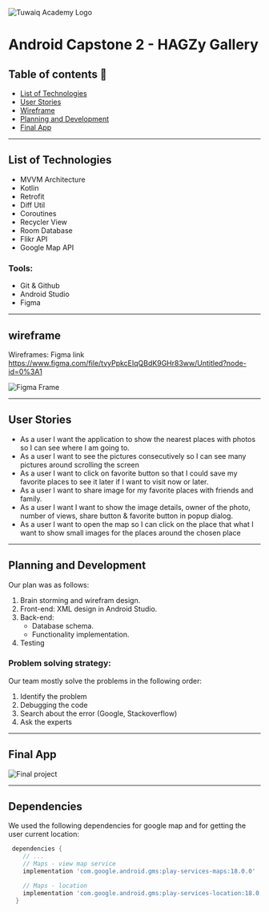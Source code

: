 ![Tuwaiq Academy Logo](https://camo.githubusercontent.com/37ca472e2afb74974a0314d89af8f470422a79582bed0d188f9927777230195d/68747470733a2f2f6c61756e63682e73612f6173736574732f696d616765732f6c6f676f732f7475776169712d61636164656d792d6c6f676f2e737667)


# Android Capstone 2 - HAGZy Gallery


## Table of contents 📄
- [List of Technologies](#list-of-technologies)
- [User Stories](#user-sories)
- [Wireframe](#wireframe)
- [Planning and Development](#planning-and-development)
- [Final App](#final-app)

<hr>

## List of Technologies
-	MVVM Architecture
-   Kotlin
-   Retrofit 
-   Diff Util
-   Coroutines
-   Recycler View
-	Room Database
-   Flikr API
-   Google Map API

### Tools:
-   Git & Github
-	Android Studio
-	Figma
 
<hr>

## wireframe
Wireframes:
Figma link  https://www.figma.com/file/tvyPpkcEIqQBdK9GHr83ww/Untitled?node-id=0%3A1

![Figma Frame](https://h.top4top.io/p_2162kzg6c1.jpeg)

<hr>

## User Stories
-	As a user I want the application to show the nearest places with photos so I can see where I am going to.
-	As a user I want to see the pictures consecutively so I can see many pictures around scrolling the screen
-	As a user I want to click on favorite button so that I could save my favorite places to see it later if I want to visit now or later.
-	As a user I want to share image for my favorite places with friends and family.
-	As a user I want I want to show the image details, owner of the photo, number of views, share button & favorite button in popup dialog.
-	As a user I want to open the map so I can click on the place that what I want  to show small images for the places around the chosen place

<hr>

## Planning and Development

Our plan was as follows:

1. Brain storming and wirefram design.
2. Front-end: XML design in Android Studio.
3. Back-end:
    - Database schema.
    - Functionality implementation.
4. Testing

### Problem solving strategy:
Our team mostly solve the problems in the following order: 
1. Identify the problem 
2. Debugging the code
3. Search about the error (Google, Stackoverflow)
4. Ask the experts

<hr>

## Final App

![Final project](https://i.top4top.io/p_21628esaq1.jpeg)

<hr>

## Dependencies

We used the following dependencies for google map and for getting the user current location:

```groovy
 dependencies {
    // ...
    // Maps - view map service
    implementation 'com.google.android.gms:play-services-maps:18.0.0'

    // Maps - location
    implementation 'com.google.android.gms:play-services-location:18.0.0'
  }
```
